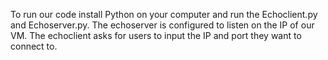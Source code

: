To run our code install Python on your computer and run the Echoclient.py and Echoserver.py. The echoserver is configured to listen on the IP of our VM.  The echoclient asks for users to input the IP and port they want to connect to. 
